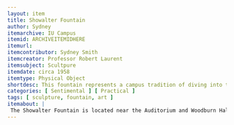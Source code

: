 ```yaml
---
layout: item
title: Showalter Fountain
author: Sydney
itemarchive: IU Campus
itemid: ARCHIVEITEMIDHERE
itemurl:
itemcontributor: Sydney Smith
itemcreator: Professor Robert Laurent
itemsubject: Scultpure
itemdate: circa 1958
itemtype: Physical Object
shortdesc: This fountain represents a campus tradition of diving into the fountain for incoming and graduating students.
categories: [ Sentimental ] [ Practical ]
tags: [ sculpture, fountain, art ]
itemabout: |
 The Showalter Fountain is located near the Auditorium and Woodburn Hall. It was desgined by an IU professor, Robert Laurent and was brought to campus in 1958. The scultpure is of the 'Birth of Venus.' When it was first brought to campus, there was a bit of controversy regarding the nudity of the scultped woman.
---
```

